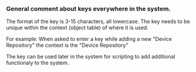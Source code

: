 ### General comment about keys everywhere in the system.

The format of the key is 3-15 characters, all lowercase.
The key needs to be unique within the context (object table) of where it is used.
  
  For example: When asked to enter a key while adding a new "Device Repository" the context is the "Device Repository"

The key can be used later in the system for scripting to add additional functionaly to the system.
